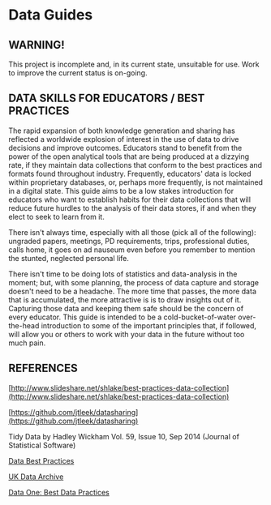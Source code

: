 Data Guides
===========

WARNING!
--------

This project is incomplete and, in its current state, unsuitable for use. Work to improve the current status is on-going.

DATA SKILLS FOR EDUCATORS / BEST PRACTICES
------------------------------------------

The rapid expansion of both knowledge generation and sharing has reflected a worldwide explosion of interest in the use of data to drive decisions and improve outcomes. Educators stand to benefit from the power of the open analytical tools that are being produced at a dizzying rate, if they maintain data collections that conform to the best practices and formats found throughout industry. Frequently, educators' data is locked within proprietary databases, or, perhaps more frequently, is not maintained in a digital state. This guide aims to be a low stakes introduction for educators who want to establish habits for their data collections that will reduce future hurdles to the analysis of their data stores, if and when they elect to seek to learn from it.

There isn't always time, especially with all those (pick all of the following): ungraded papers, meetings, PD requirements, trips, professional duties, calls home, it goes on ad nauseum even before you remember to mention the stunted, neglected personal life.

There isn't time to be doing lots of statistics and data-analysis in the moment; but, with some planning, the process of data capture and storage doesn't need to be a headache. The more time that passes, the more data that is accumulated, the more attractive is is to draw insights out of it. Capturing those data and keeping them safe should be the concern of every educator. This guide is intended to be a cold-bucket-of-water over-the-head introduction to some of the important principles that, if followed, will allow you or others to work with your data in the future without too much pain.

REFERENCES
----------

[http://www.slideshare.net/shlake/best-practices-data-collection](http://www.slideshare.net/shlake/best-practices-data-collection)

[https://github.com/jtleek/datasharing](https://github.com/jtleek/datasharing)

Tidy Data by Hadley Wickham Vol. 59, Issue 10, Sep 2014 (Journal of Statistical Software)

[Data Best Practices](https://library.stanford.edu/research/data-management-services/data-best-practices)

[UK Data Archive](http://data-archive.ac.uk/)

[Data One: Best Data Practices](https://www.dataone.org/all-best-practices)
